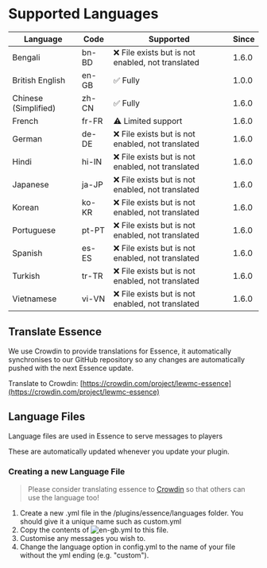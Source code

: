 # Supported Languages

| Language             | Code  | Supported                                        | Since |
|----------------------|-------|--------------------------------------------------|-------|
| Bengali              | bn-BD | ❌ File exists but is not enabled, not translated | 1.6.0 |
| British English      | en-GB | ✅ Fully                                          | 1.0.0 |
| Chinese (Simplified) | zh-CN | ✅ Fully                                          | 1.6.0 |
| French               | fr-FR | ⚠ Limited support                                | 1.6.0 |
| German               | de-DE | ❌ File exists but is not enabled, not translated | 1.6.0 |
| Hindi                | hi-IN | ❌ File exists but is not enabled, not translated | 1.6.0 |
| Japanese             | ja-JP | ❌ File exists but is not enabled, not translated | 1.6.0 |
| Korean               | ko-KR | ❌ File exists but is not enabled, not translated | 1.6.0 |
| Portuguese           | pt-PT | ❌ File exists but is not enabled, not translated | 1.6.0 |
| Spanish              | es-ES | ❌ File exists but is not enabled, not translated | 1.6.0 |
| Turkish              | tr-TR | ❌ File exists but is not enabled, not translated | 1.6.0 |
| Vietnamese           | vi-VN | ❌ File exists but is not enabled, not translated | 1.6.0 |

## Translate Essence
We use Crowdin to provide translations for Essence, it automatically synchronises to our GitHub repository so any changes are automatically pushed with the next Essence update.

Translate to Crowdin: [https://crowdin.com/project/lewmc-essence](https://crowdin.com/project/lewmc-essence)

## Language Files

Language files are used in Essence to serve messages to players

These are automatically updated whenever you update your plugin.

### Creating a new Language File
> Please consider translating essence to [Crowdin](https://crowdin.com/project/lewmc-essence) so that others can use the language too!
1. Create a new .yml file in the /plugins/essence/languages folder. You should give it a unique name such as custom.yml
2. Copy the contents of ![en-gb.yml](en-gb.yml.png) to this file.
3. Customise any messages you wish to.
4. Change the language option in config.yml to the name of your file without the yml ending (e.g. "custom").
